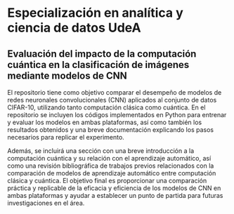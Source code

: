 # Especialización en analítica y ciencia de datos UdeA

## Evaluación del impacto de la computación cuántica en la clasificación de imágenes mediante modelos de CNN

El repositorio tiene como objetivo comparar el desempeño de modelos de redes neuronales convolucionales (CNN) aplicados al conjunto de datos CIFAR-10, utilizando tanto computación clásica como cuántica. En el repositorio se incluyen los códigos implementados en Python para entrenar y evaluar los modelos en ambas plataformas, así como también los resultados obtenidos y una breve documentación explicando los pasos necesarios para replicar el experimento.

Además, se incluirá una sección con una breve introducción a la computación cuántica y su relación con el aprendizaje automático, así como una revisión bibliográfica de trabajos previos relacionados con la comparación de modelos de aprendizaje automático entre computación clásica y cuántica. El objetivo final es proporcionar una comparación práctica y replicable de la eficacia y eficiencia de los modelos de CNN en ambas plataformas y ayudar a establecer un punto de partida para futuras investigaciones en el área.

